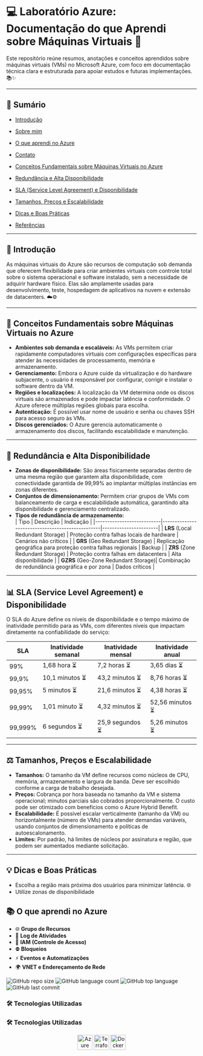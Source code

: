 # 💻 Laboratório Azure: Documentação do que Aprendi sobre Máquinas Virtuais 🚀

Este repositório reúne resumos, anotações e conceitos aprendidos sobre máquinas virtuais (VMs) no Microsoft Azure, com foco em documentação técnica clara e estruturada para apoiar estudos e futuras implementações. 📚✨

---
## 📑 Sumário

- [Introdução](#introdução)
- [Sobre mim](#sobre-mim)  
- [O que aprendi no Azure](#o-que-aprendi-no-azure)  
- [Contato](#contato)

- [Conceitos Fundamentais sobre Máquinas Virtuais no Azure](#conceitos-fundamentais-sobre-máquinas-virtuais-no-azure)
- [Redundância e Alta Disponibilidade](#redundância-e-alta-disponibilidade)
- [SLA (Service Level Agreement) e Disponibilidade](#sla-service-level-agreement-e-disponibilidade)
- [Tamanhos, Preços e Escalabilidade](#tamanhos-preços-e-escalabilidade)
- [Dicas e Boas Práticas](#dicas-e-boas-práticas)
- [Referências](#referências)

---

## 📖 Introdução

As máquinas virtuais do Azure são recursos de computação sob demanda que oferecem flexibilidade para criar ambientes virtuais com controle total sobre o sistema operacional e software instalado, sem a necessidade de adquirir hardware físico. Elas são amplamente usadas para desenvolvimento, teste, hospedagem de aplicativos na nuvem e extensão de datacenters. ☁️⚙️

---

## 🧠 Conceitos Fundamentais sobre Máquinas Virtuais no Azure

- **Ambientes sob demanda e escaláveis:** As VMs permitem criar rapidamente computadores virtuais com configurações específicas para atender às necessidades de processamento, memória e armazenamento.  
- **Gerenciamento:** Embora o Azure cuide da virtualização e do hardware subjacente, o usuário é responsável por configurar, corrigir e instalar o software dentro da VM.  
- **Regiões e localizações:** A localização da VM determina onde os discos virtuais são armazenados e pode impactar latência e conformidade. O Azure oferece múltiplas regiões globais para escolha.  
- **Autenticação:** É possível usar nome de usuário e senha ou chaves SSH para acesso seguro às VMs.  
- **Discos gerenciados:** O Azure gerencia automaticamente o armazenamento dos discos, facilitando escalabilidade e manutenção.  

---

## 🔄 Redundância e Alta Disponibilidade

- **Zonas de disponibilidade:** São áreas fisicamente separadas dentro de uma mesma região que garantem alta disponibilidade, com conectividade garantida de 99,99% ao implantar múltiplas instâncias em zonas diferentes.  
- **Conjuntos de dimensionamento:** Permitem criar grupos de VMs com balanceamento de carga e escalabilidade automática, garantindo alta disponibilidade e gerenciamento centralizado.  
- **Tipos de redundância de armazenamento:**  
  | Tipo                      | Descrição                                         | Indicação              |
  |---------------------------|-------------------------------------------------|-----------------------|
  | **LRS** (Local Redundant Storage)    | Proteção contra falhas locais de hardware          | Cenários não críticos  |
  | **GRS** (Geo Redundant Storage)      | Replicação geográfica para proteção contra falhas regionais | Backup                 |
  | **ZRS** (Zone Redundant Storage)     | Proteção contra falhas em datacenters               | Alta disponibilidade   |
  | **GZRS** (Geo-Zone Redundant Storage)| Combinação de redundância geográfica e por zona     | Dados críticos         |

---

## 📊 SLA (Service Level Agreement) e Disponibilidade

O SLA do Azure define os níveis de disponibilidade e o tempo máximo de inatividade permitido para as VMs, com diferentes níveis que impactam diretamente na confiabilidade do serviço:

| SLA      | Inatividade semanal | Inatividade mensal | Inatividade anual    |
|----------|---------------------|--------------------|---------------------|
| 99%      | 1,68 hora ⏳        | 7,2 horas ⏳       | 3,65 dias ⏳         |
| 99,9%    | 10,1 minutos ⏳     | 43,2 minutos ⏳    | 8,76 horas ⏳        |
| 99,95%   | 5 minutos ⏳        | 21,6 minutos ⏳    | 4,38 horas ⏳        |
| 99,99%   | 1,01 minuto ⏳      | 4,32 minutos ⏳    | 52,56 minutos ⏳     |
| 99,999%  | 6 segundos ⏳       | 25,9 segundos ⏳   | 5,26 minutos ⏳      |

---

## ⚖️ Tamanhos, Preços e Escalabilidade

- **Tamanhos:** O tamanho da VM define recursos como núcleos de CPU, memória, armazenamento e largura de banda. Deve ser escolhido conforme a carga de trabalho desejada.  
- **Preços:** Cobrança por hora baseada no tamanho da VM e sistema operacional; minutos parciais são cobrados proporcionalmente. O custo pode ser otimizado com benefícios como o Azure Hybrid Benefit.  
- **Escalabilidade:** É possível escalar verticalmente (tamanho da VM) ou horizontalmente (número de VMs) para atender demandas variáveis, usando conjuntos de dimensionamento e políticas de autoescalonamento.  
- **Limites:** Por padrão, há limites de núcleos por assinatura e região, que podem ser aumentados mediante solicitação.  

---

## 💡 Dicas e Boas Práticas

- Escolha a região mais próxima dos usuários para minimizar latência. 🌐  
- Utilize zonas de disponibilidade


## 📚 O que aprendi no Azure

- 🌐 **Grupo de Recursos**  
- 📜 **Log de Atividades**  
- 🔐 **IAM (Controle de Acesso)**  
- ⛔ **Bloqueios**  
- ⚡ **Eventos e Automatizações**  
- 🌍 **VNET e Endereçamento de Rede**


![GitHub repo size](https://img.shields.io/github/repo-size/seuusuario/seurepositorio?style=flat-square)
![GitHub language count](https://img.shields.io/github/languages/count/seuusuario/seurepositorio?style=flat-square)
![GitHub top language](https://img.shields.io/github/languages/top/seuusuario/seurepositorio?style=flat-square)
![GitHub last commit](https://img.shields.io/github/last-commit/seuusuario/seurepositorio?style=flat-square)

### 🛠 Tecnologias Utilizadas

### 🛠 Tecnologias Utilizadas

<div align="center">
  <img src="https://cdn.jsdelivr.net/gh/devicons/devicon/icons/azure/azure-original.svg" width="40" alt="Azure" /> 
  <img src="https://cdn.jsdelivr.net/gh/devicons/devicon/icons/terraform/terraform-original.svg" width="40" alt="Terraform" /> 
  <img src="https://cdn.jsdelivr.net/gh/devicons/devicon/icons/docker/docker-original.svg" width="40" alt="Docker" />
</div>



